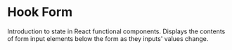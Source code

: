 # Hook Form

Introduction to state in React functional components. Displays the contents of form input elements below the form as they inputs' values change.
